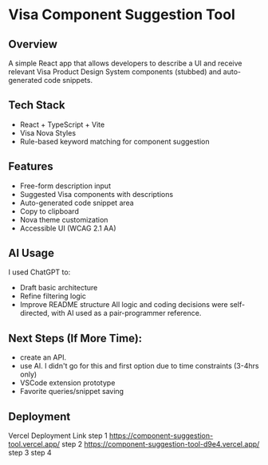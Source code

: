 # Visa Component Suggestion Tool	

## Overview
A simple React app that allows developers to describe a UI and receive relevant Visa Product Design System components (stubbed) and auto-generated code snippets.

## Tech Stack
- React + TypeScript + Vite
- Visa Nova Styles
- Rule-based keyword matching for component suggestion

## Features
- Free-form description input
- Suggested Visa components with descriptions
- Auto-generated code snippet area
- Copy to clipboard
- Nova theme customization
- Accessible UI (WCAG 2.1 AA)

## AI Usage
 I used ChatGPT to:
- Draft basic architecture 
- Refine filtering logic
- Improve README structure
All logic and coding decisions were self-directed, with AI used as a pair-programmer reference.

## Next Steps (If More Time):
- create an API.
- use AI. I didn't go for this and first option due to time constraints (3-4hrs only)
- VSCode extension prototype
- Favorite queries/snippet saving

## Deployment
Vercel Deployment Link
step 1 https://component-suggestion-tool.vercel.app/
step 2 https://component-suggestion-tool-d9e4.vercel.app/
step 3 
step 4 
